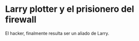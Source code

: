 # Larry plotter y el prisionero del firewall

El hacker, finalmente resulta ser un aliado de Larry.
